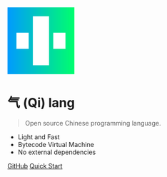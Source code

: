 <!-- _coverpage.md -->

<img src="assets/images/qi-logo.svg" alt="logo" width="150" title="Qi programming language."/>

# 气 (Qi) lang

> Open source Chinese programming language.

* Light and Fast
* Bytecode Virtual Machine
* No external dependencies

[GitHub](https://github.com/anonymousaaardvark/qi/)
[Quick Start](quick_start.md)

